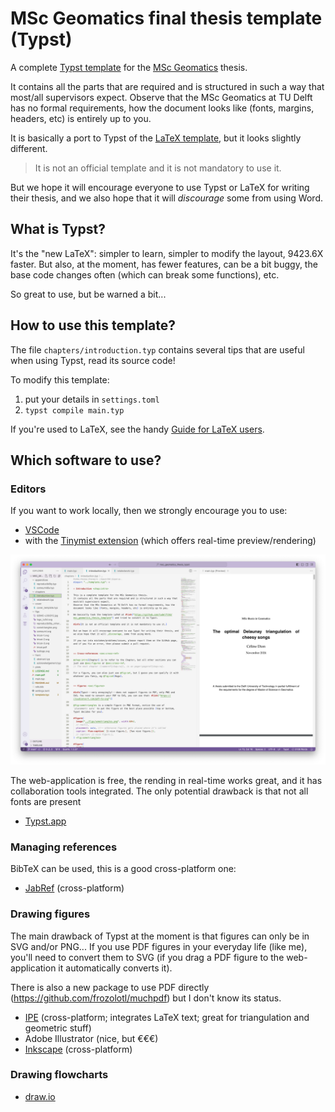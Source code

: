 
# MSc Geomatics final thesis template (Typst)

A complete [Typst template](https://typst.app/) for the [MSc Geomatics](http://geomatics.tudelft.nl) thesis.

It contains all the parts that are required and is structured in such a way that most/all supervisors expect.
Observe that the MSc Geomatics at TU Delft has no formal requirements, how the document looks like (fonts, margins, headers, etc) is entirely up to you. 

It is basically a port to Typst of the [LaTeX template](https://github.com/tudelft3d/msc_geomatics_thesis_template), but it looks slightly different.

> It is not an official template and it is not mandatory to use it.

But we hope it will encourage everyone to use Typst or LaTeX for writing their thesis, and we also hope that it will *discourage* some from using Word.

## What is Typst?

It's the "new LaTeX": simpler to learn, simpler to modify the layout, 9423.6X faster.
But also, at the moment, has fewer features, can be a bit buggy, the base code changes often (which can break some functions), etc. 

So great to use, but be warned a bit...


## How to use this template?

The file `chapters/introduction.typ` contains several tips that are useful when using Typst, read its source code!

To modify this template:

1. put your details in `settings.toml`
2. `typst compile main.typ`

If you're used to LaTeX, see the handy [Guide for LaTeX users](https://typst.app/docs/guides/guide-for-latex-users/).


## Which software to use?

### Editors

If you want to work locally, then we strongly encourage you to use:

* [VSCode](https://code.visualstudio.com/)
* with the [Tinymist extension](https://marketplace.visualstudio.com/items?itemName=myriad-dreamin.tinymist) (which offers real-time preview/rendering)

![](./figs/vscode.png)

The web-application is free, the rending in real-time works great, and it has collaboration tools integrated. The only potential drawback is that not all fonts are present

* [Typst.app](https://typst.app/) 


### Managing references

BibTeX can be used, this is a good cross-platform one:

* [JabRef](http://jabref.sourceforge.net) (cross-platform)


### Drawing figures

The main drawback of Typst at the moment is that figures can only be in SVG and/or PNG... If you use PDF figures in your everyday life (like me), you'll need to convert them to SVG (if you drag a PDF figure to the web-application it automatically converts it).

There is also a new package to use PDF directly (https://github.com/frozolotl/muchpdf) but I don't know its status.

* [IPE](http://ipe.otfried.org/) (cross-platform; integrates LaTeX text; great for triangulation and geometric stuff)
* Adobe Illustrator (nice, but €€€)
* [Inkscape](https://inkscape.org/en/) (cross-platform)

### Drawing flowcharts

* [draw.io](https://www.draw.io/)  